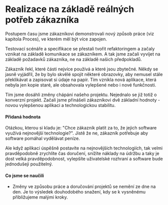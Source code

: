 # Realizace na základě reálných potřeb zákazníka

Postupem času jsme zákazníkovi demonstrovali nový způsob práce (viz kapitola Proces), ve kterém měl být více zapojen.

Testovací scénáře a specifikace se přestali tvořit refaktoringem a začaly vznikat na základě komunikace se zákazníkem. A tak jsme začali vyvíjet na základě požadavků zákazníka, ne na základě našich předpokladů.

Zákazník řekl, které části nejvíce používá a které jsou zbytečné. Někdy se jasně vyjádřil, že by bylo skvělé spojit některé obrazovky, aby nemusel stále překlikávat a zapisovat si údaje na papír. Tím vznikla nová aplikace, která nebyla jen kopie staré, ale obsahovala vylepšené nebo i nové funkčnosti.

Tím jsme dosáhli změny chápání našeho projektu. Nejednalo se již totiž o konverzní projekt. Začali jsme přinášeli zákazníkovi dvě základní hodnoty - novou vylepšenou aplikaci a technologickou stabilitu.

#### Přidaná hodnota

Otázkou, kterou si kladu je: "Chce zákazník platit za to, že jejich software využívá nejnovější technologie?". Jistě že ne, zákazník potřebuje aby software pomáhal vydělávat peníze.

Ale když aplikaci úspěšně postavíte na nejnovějších technologiích, tak velmi pravděpodobně zrychlíte čas doručení, snížíte náklady na údržbu a taky je dost velká pravděpodobnost, vylepšíte uživatelské rozhraní a software bude jednodušeji použitelný.

#### Co jsme se naučili

* Změny ve způsobu práce a doručování projektů se nemění ze dne na den. Je to výsledek douhodobého snažení, kdy se k vysněnému přibližujeme malými kroky.
